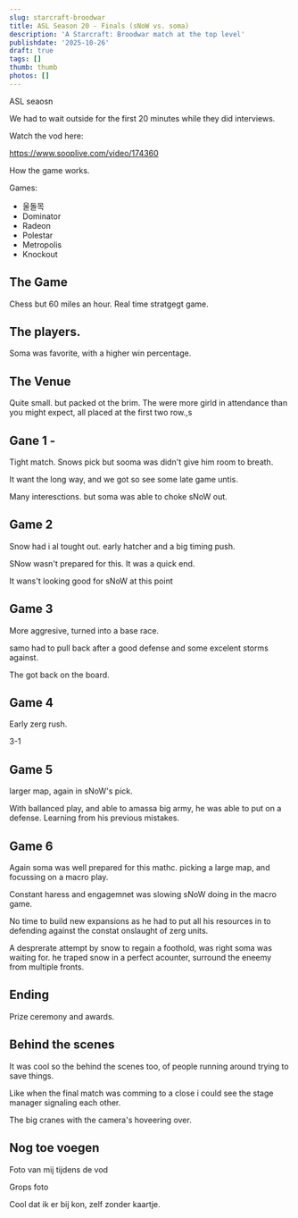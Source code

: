 ```yaml
---
slug: starcraft-broodwar
title: ASL Season 20 - Finals (sNoW vs. soma)
description: 'A Starcraft: Broodwar match at the top level'
publishdate: '2025-10-26'
draft: true
tags: []
thumb: thumb
photos: []
---
```



ASL seaosn

We had to wait outside for the first 20 minutes while they did interviews.

Watch the vod here: 

https://www.sooplive.com/video/174360



How the game works. 

Games:
- 울돌목 
- Dominator
- Radeon
- Polestar
- Metropolis
- Knockout


## The Game

Chess but 60 miles an hour. 
Real time stratgegt game. 





## The players.

Soma was favorite, with a higher win percentage. 


## The Venue
Quite small. but packed ot the brim. The were more girld in attendance than you might expect, all placed at the first two row.,s 


## Gane 1 - 

Tight match. Snows pick but sooma was didn't give him room to breath. 

It want the long way, and we got so see some late game untis.

Many interesctions. but soma was able to choke sNoW out. 

## Game 2 

Snow had i al tought out. early hatcher and a big timing push. 

SNow wasn't prepared for this. It was a quick end. 

It wans't looking good for sNoW at this point

## Game 3

More aggresive, turned into a base race.

samo had to pull back after a good defense and some excelent storms against. 


The got back on the board.


## Game 4

Early zerg rush. 

3-1


## Game 5
larger map, again in sNoW's pick. 

With ballanced play, and able to amassa big army, he was able to put on a defense. 
Learning from his previous mistakes. 

## Game 6 

Again soma was well prepared for this mathc. 
picking a large map, and focussing on a macro play. 

Constant haress and engagemnet was slowing sNoW doing in the macro game. 

No time to build new expansions as he had to put all his resources in to defending against the constat onslaught of zerg units. 

A desprerate attempt by snow to regain a foothold, was right soma was waiting for. he traped snow in a perfect acounter, surround the eneemy from multiple fronts. 




## Ending
Prize ceremony and awards. 


## Behind the scenes


It was cool so the behind the scenes too, of people running around trying to save things.

Like when the final match was comming to a close i could see the stage manager signaling each other. 

The big cranes with the camera's hoveering over. 


## Nog toe voegen
Foto van mij tijdens de vod


Grops foto

Cool dat ik er bij kon, zelf zonder kaartje. 


